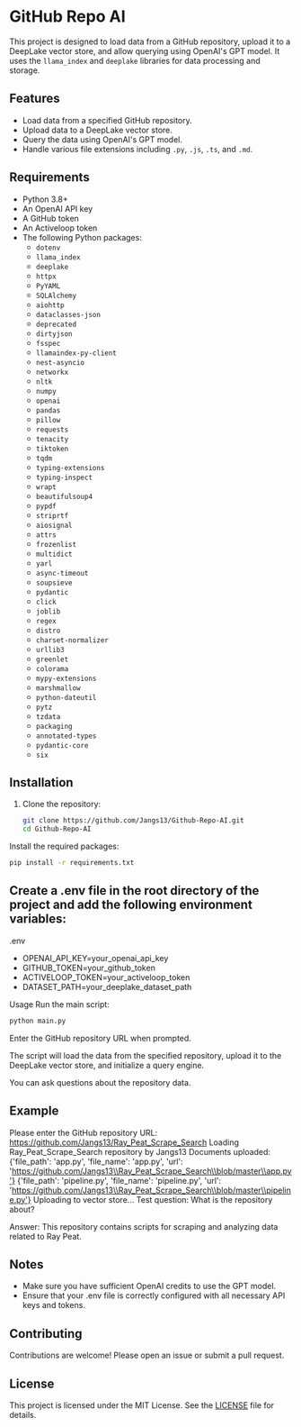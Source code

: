 # GitHub Repo AI

This project is designed to load data from a GitHub repository, upload it to a DeepLake vector store, and allow querying using OpenAI's GPT model. It uses the `llama_index` and `deeplake` libraries for data processing and storage.

## Features

- Load data from a specified GitHub repository.
- Upload data to a DeepLake vector store.
- Query the data using OpenAI's GPT model.
- Handle various file extensions including `.py`, `.js`, `.ts`, and `.md`.

## Requirements

- Python 3.8+
- An OpenAI API key
- A GitHub token
- An Activeloop token
- The following Python packages:
  - `dotenv`
  - `llama_index`
  - `deeplake`
  - `httpx`
  - `PyYAML`
  - `SQLAlchemy`
  - `aiohttp`
  - `dataclasses-json`
  - `deprecated`
  - `dirtyjson`
  - `fsspec`
  - `llamaindex-py-client`
  - `nest-asyncio`
  - `networkx`
  - `nltk`
  - `numpy`
  - `openai`
  - `pandas`
  - `pillow`
  - `requests`
  - `tenacity`
  - `tiktoken`
  - `tqdm`
  - `typing-extensions`
  - `typing-inspect`
  - `wrapt`
  - `beautifulsoup4`
  - `pypdf`
  - `striprtf`
  - `aiosignal`
  - `attrs`
  - `frozenlist`
  - `multidict`
  - `yarl`
  - `async-timeout`
  - `soupsieve`
  - `pydantic`
  - `click`
  - `joblib`
  - `regex`
  - `distro`
  - `charset-normalizer`
  - `urllib3`
  - `greenlet`
  - `colorama`
  - `mypy-extensions`
  - `marshmallow`
  - `python-dateutil`
  - `pytz`
  - `tzdata`
  - `packaging`
  - `annotated-types`
  - `pydantic-core`
  - `six`

## Installation

1. Clone the repository:
   ```bash
   git clone https://github.com/Jangs13/Github-Repo-AI.git
   cd Github-Repo-AI
   
Install the required packages:

```bash
pip install -r requirements.txt
```

## Create a .env file in the root directory of the project and add the following environment variables:

.env

- OPENAI_API_KEY=your_openai_api_key
- GITHUB_TOKEN=your_github_token
- ACTIVELOOP_TOKEN=your_activeloop_token
- DATASET_PATH=your_deeplake_dataset_path

Usage
Run the main script:

```bash
python main.py
```

Enter the GitHub repository URL when prompted.

The script will load the data from the specified repository, upload it to the DeepLake vector store, and initialize a query engine.

You can ask questions about the repository data. 

## Example

Please enter the GitHub repository URL: https://github.com/Jangs13/Ray_Peat_Scrape_Search
Loading Ray_Peat_Scrape_Search repository by Jangs13
Documents uploaded:
{'file_path': 'app.py', 'file_name': 'app.py', 'url': 'https://github.com/Jangs13\\Ray_Peat_Scrape_Search\\blob/master\\app.py'}
{'file_path': 'pipeline.py', 'file_name': 'pipeline.py', 'url': 'https://github.com/Jangs13\\Ray_Peat_Scrape_Search\\blob/master\\pipeline.py'}
Uploading to vector store...
Test question: What is the repository about?

Answer: This repository contains scripts for scraping and analyzing data related to Ray Peat.

## Notes

- Make sure you have sufficient OpenAI credits to use the GPT model.
- Ensure that your .env file is correctly configured with all necessary API keys and tokens.

## Contributing
Contributions are welcome! Please open an issue or submit a pull request.

## License
This project is licensed under the MIT License. See the [LICENSE](https://github.com/Jangs13/github_repo_AI?tab=MIT-1-ov-file)
 file for details.

